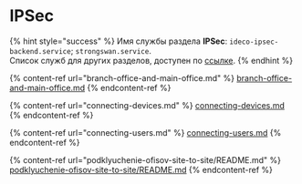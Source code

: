 # IPSec

{% hint style="success" %}
Имя службы раздела **IPSec**: `ideco-ipsec-backend.service`; `strongswan.service`. \
Список служб для других разделов, доступен по [ссылке](../../server-management/terminal.md).
{% endhint %}

{% content-ref url="branch-office-and-main-office.md" %}
[branch-office-and-main-office.md](branch-office-and-main-office.md)
{% endcontent-ref %}

{% content-ref url="connecting-devices.md" %}
[connecting-devices.md](connecting-devices.md)
{% endcontent-ref %}

{% content-ref url="connecting-users.md" %}
[connecting-users.md](connecting-users.md)
{% endcontent-ref %}

{% content-ref url="podklyuchenie-ofisov-site-to-site/README.md" %}
[podklyuchenie-ofisov-site-to-site/README.md](podklyuchenie-ofisov-site-to-site/README.md)
{% endcontent-ref %} 